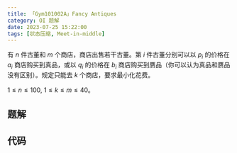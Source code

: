 ```yaml
---
title: 「Gym101002A」Fancy Antiques
category: OI 题解
date: 2023-07-25 15:22:00
tags: [状态压缩, Meet-in-middle]
---
```


有 $n$ 件古董和 $m$ 个商店，商店出售若干古董。第 $i$ 件古董分别可以以 $p_i$ 的价格在 $a_i$ 商店购买到真品，或以 $q_i$ 的价格在 $b_i$ 商店购买到赝品（你可以认为真品和赝品没有区别）。规定只能去 $k$ 个商店，要求最小化花费。

$1 \le n \le 100,\ 1 \le k \le m \le 40$。

<!--more-->

## 题解

## 代码

